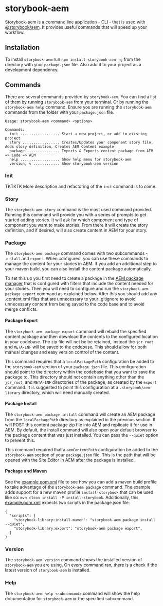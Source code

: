 # storybook-aem

Storybook-aem is a command line application - CLI - that is used with [@storybook/aem](https://www.npmjs.com/package/@storybook/aem). It provides useful commands that will speed up your workflow.

## Installation
To install `storybook-aem` run `npm install storybook-aem -g` from the directory with your `package.json` file. Also add it to your project as a development dependency.

## Commands
There are several commands provided by `storybook-aem`. You can find a list of them by running `storybook-aem` from your terminal. Or by running the `storybook-aem help` command. Ensure you are running the `storybook-aem` commands from the folder with your `package.json` file.

```
Usage: storybook-aem <command> <options>

Commands:
  init .................. Start a new project, or add to existing project
  story ................. Creates/Updates your component story file, Adds story definition, Creates AEM Content example
  package ............... Imports & Exports content package from AEM => Code => AEM
  help .................. Show help menu for storybook-aem
  version, v ............ Show storybook-aem version
```

### Init
TKTKTK More description and refactoring of the `init` command is to come.

### Story
The `storybook-aem story` command is the most used command provided. Running this command will provide you with a series of prompts to get started adding stories. It will ask for which component and type of component you want to make stories. From there it will create the story definition, and if desired, will also create content in AEM for your story.

### Package
The `storybook-aem package` command comes with two subcommands - `install` and `export`. When configured, you can use these commands to manage the content for your stories in AEM. If you add an additional step to your maven build, you can also install the content package automatically.

To set this up you first need to create a package in the [AEM package manager](http://localhost:4502/crx/packmgr/index.jsp) that is configured with filters that include the content needed for your stories. Then you will need to configure and run the `storybook-aem package export` command as explained below. After this you should add any .content.xml files that are unnecessary to your .gitignore to avoid unnecessary content from being saved to the code base and to avoid merge conflicts.

#### Package Export

The `storybook-aem package export` command will rebuild the specified content package and then download the contents to the configured location in your codebase. The zip file will not be be retained, instead the `jcr_root` and `META-INF` will be saved to the codebase. This should allow for both manual changes and easy version control of the content.

This command requires that a `localPackagePath` configuration be added to the `storybook-aem` section of your `package.json` file. This configuration should point to the directory within the codebase that you want to save the package to. This directory should not contain anything other than the `jcr_root`, and `META-INF` directories of the package, as created by the `export` command. It is suggested to point this configuration at a `.storybook/aem-library` directory, which will need manually created.

#### Package Install

The `storybook-aem package install` command will create an AEM package from the `localPackagePath` directory as explained in the previous section. It will POST this content package zip file into AEM and replicate it for use in AEM. By default, the install command will also open your default browser to the package content that was just installed. You can pass the `--quiet` option to prevent this.

This command required that a `aemContentPath` configuration be added to the `storybook-aem` section of your `package.json` file. This is the path that will be opened with the Site Editor in AEM after the package is installed.

#### Package and Maven
See the [example.pom.xml](https://github.com/icfnext/storybook-aem/tree/master/packages/storybook-aem/example.pom.xml) file to see how you can add a maven build profile to take advantage of the `storybook-aem package` command. The example adds support for a new maven profile `install-storybook` that can be used like so: `mvn clean install -P install-storybook`. Additionally, this [example.pom.xml](https://github.com/icfnext/storybook-aem/tree/master/packages/storybook-aem/example.pom.xml) expects two scripts in the package.json file:

```
{
  "scripts": {
    "storybook-library:install-maven": "storybook-aem package install --quiet",
    "storybook-library:export": "storybook-aem package export",
  }
}
```

### Version
The `storybook-aem version` command shows the installed version of `storybook-aem` you are using. On every command ran, there is a check if the latest version of `storybook-aem` is installed.

### Help
The `storybook-aem help <subcommand>` command will show the help documentation for `storybook-aem` or the specified subcommand.
